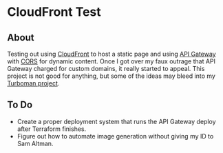 # CloudFront Test

## About

Testing out using [CloudFront](https://aws.amazon.com/cloudfront/) to host a static page and using [API Gateway](https://docs.aws.amazon.com/apigateway/) with [CORS](https://developer.mozilla.org/en-US/docs/Web/HTTP/Guides/CORS) for dynamic content.
Once I got over my faux outrage that API Gateway charged for custom domains, it really started to appeal.
This project is not good for anything, but some of the ideas may bleed into my [Turboman project](https://github.com/andreburto/turboman/).

## To Do

- Create a proper deployment system that runs the API Gateway deploy after Terraform finishes.
- Figure out how to automate image generation without giving my ID to Sam Altman.
